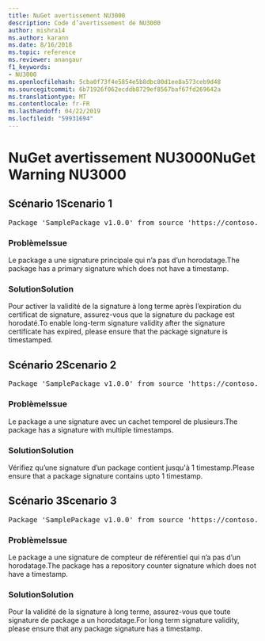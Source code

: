```yaml
---
title: NuGet avertissement NU3000
description: Code d’avertissement de NU3000
author: mishra14
ms.author: karann
ms.date: 8/16/2018
ms.topic: reference
ms.reviewer: anangaur
f1_keywords:
- NU3000
ms.openlocfilehash: 5cba0f73f4e5854e5b8dbc80d1ee8a573ceb9d48
ms.sourcegitcommit: 6b71926f062ecddb8729ef8567baf67fd269642a
ms.translationtype: MT
ms.contentlocale: fr-FR
ms.lasthandoff: 04/22/2019
ms.locfileid: "59931694"
---
```

# <a name="nuget-warning-nu3000"></a><span data-ttu-id="70c30-103">NuGet avertissement NU3000</span><span class="sxs-lookup"><span data-stu-id="70c30-103">NuGet Warning NU3000</span></span>

## <a name="scenario-1"></a><span data-ttu-id="70c30-104">Scénario 1</span><span class="sxs-lookup"><span data-stu-id="70c30-104">Scenario 1</span></span>

<pre>Package 'SamplePackage v1.0.0' from source 'https://contoso.com/index.json': The primary signature does not have a timestamp.</pre>

### <a name="issue"></a><span data-ttu-id="70c30-105">Problème</span><span class="sxs-lookup"><span data-stu-id="70c30-105">Issue</span></span>

<span data-ttu-id="70c30-106">Le package a une signature principale qui n’a pas d’un horodatage.</span><span class="sxs-lookup"><span data-stu-id="70c30-106">The package has a primary signature which does not have a timestamp.</span></span>


### <a name="solution"></a><span data-ttu-id="70c30-107">Solution</span><span class="sxs-lookup"><span data-stu-id="70c30-107">Solution</span></span>

<span data-ttu-id="70c30-108">Pour activer la validité de la signature à long terme après l’expiration du certificat de signature, assurez-vous que la signature du package est horodaté.</span><span class="sxs-lookup"><span data-stu-id="70c30-108">To enable long-term signature validity after the signature certificate has expired, please ensure that the package signature is timestamped.</span></span>



## <a name="scenario-2"></a><span data-ttu-id="70c30-109">Scénario 2</span><span class="sxs-lookup"><span data-stu-id="70c30-109">Scenario 2</span></span>

<pre>Package 'SamplePackage v1.0.0' from source 'https://contoso.com/index.json': Multiple timestamps are not accepted.</pre>

### <a name="issue"></a><span data-ttu-id="70c30-110">Problème</span><span class="sxs-lookup"><span data-stu-id="70c30-110">Issue</span></span>

<span data-ttu-id="70c30-111">Le package a une signature avec un cachet temporel de plusieurs.</span><span class="sxs-lookup"><span data-stu-id="70c30-111">The package has a signature with multiple timestamps.</span></span>


### <a name="solution"></a><span data-ttu-id="70c30-112">Solution</span><span class="sxs-lookup"><span data-stu-id="70c30-112">Solution</span></span>

<span data-ttu-id="70c30-113">Vérifiez qu’une signature d’un package contient jusqu'à 1 timestamp.</span><span class="sxs-lookup"><span data-stu-id="70c30-113">Please ensure that a package signature contains upto 1 timestamp.</span></span>



## <a name="scenario-3"></a><span data-ttu-id="70c30-114">Scénario 3</span><span class="sxs-lookup"><span data-stu-id="70c30-114">Scenario 3</span></span>

<pre>Package 'SamplePackage v1.0.0' from source 'https://contoso.com/index.json': The repository countersignature does not have a timestamp.</pre>

### <a name="issue"></a><span data-ttu-id="70c30-115">Problème</span><span class="sxs-lookup"><span data-stu-id="70c30-115">Issue</span></span>

<span data-ttu-id="70c30-116">Le package a une signature de compteur de référentiel qui n’a pas d’un horodatage.</span><span class="sxs-lookup"><span data-stu-id="70c30-116">The package has a repository counter signature which does not have a timestamp.</span></span>


### <a name="solution"></a><span data-ttu-id="70c30-117">Solution</span><span class="sxs-lookup"><span data-stu-id="70c30-117">Solution</span></span>

<span data-ttu-id="70c30-118">Pour la validité de la signature à long terme, assurez-vous que toute signature de package a un horodatage.</span><span class="sxs-lookup"><span data-stu-id="70c30-118">For long term signature validity, please ensure that any package signature has a timestamp.</span></span>


